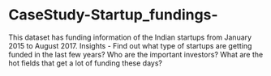# CaseStudy-Startup_fundings-
This dataset has funding information of the Indian startups from January 2015 to August 2017.
Insights -
Find out what type of startups are getting funded in the last few years?
Who are the important investors?
What are the hot fields that get a lot of funding these days?
